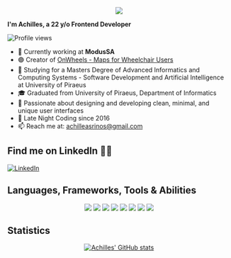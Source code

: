 <p align="center">
  <img src="https://readme-typing-svg.herokuapp.com?font=Roboto&weight=600&size=30&pause=1000&center=true&width=435&lines=Hello+There+%F0%9F%91%8B;I+am+Achilles;Nice+to+meet+you+%F0%9F%98%84" />
</p>

**I'm Achilles, a 22 y/o Frontend Developer**

![Profile views](https://komarev.com/ghpvc/?username=akastanas&label=Profile%20views&color=ce9927&style=flat)

- 🏢 Currently working at **ModusSA**
- 🟣 Creator of [OnWheels - Maps for Wheelchair Users](https://github.com/AchillesKastanas/OnWheels-Maps-for-Wheelchair-Users-Beta)
- 📖 Studying for a Masters Degree of Advanced Informatics and Computing Systems - Software Development and Artificial Intelligence at University of Piraeus
- 🎓 Graduated from University of Piraeus, Department of Informatics
- 🌌 Passionate about designing and developing clean, minimal, and unique user interfaces
- 🌃 Late Night Coding since 2016
- 📫 Reach me at: [achilleasrinos@gmail.com](mailto:achilleasrinos@gmail.com)

## Find me on LinkedIn 🙋‍♂️
[![LinkedIn](https://img.shields.io/badge/LinkedIn-AchillesKastanas-blue?style=flat&logo=linkedin)](https://www.linkedin.com/in/akastanas/)

## Languages, Frameworks, Tools & Abilities

<div align="center">
  <img src="https://img.shields.io/badge/-React-61DAFB?style=flat&logo=react&logoColor=white" />
  <img src="https://img.shields.io/badge/-Javascript-F7DF1E?style=flat&logo=javascript&logoColor=white" />
  <img src="https://img.shields.io/badge/-ExtJs-4479A1?style=flat&logo=sencha&logoColor=white" />
  <img src="https://img.shields.io/badge/-Angular-DD0031?style=flat&logo=angular&logoColor=white" />
  <img src="https://img.shields.io/badge/-Android-3DDC84?style=flat&logo=android&logoColor=white" />
  <img src="https://img.shields.io/badge/-Git-F05032?style=flat&logo=git&logoColor=white" />
  <img src="https://img.shields.io/badge/-Figma-F24E1E?style=flat&logo=figma&logoColor=white" />
  <img src="https://img.shields.io/badge/-VSCode-007ACC?style=flat&logo=visual-studio-code&logoColor=white" />
</div>

## Statistics

<p align="center">
  <a href="https://github.com/anuraghazra/github-readme-stats">
    <img src="https://github-readme-stats.vercel.app/api?username=AchillesKastanas&show_icons=true&theme=react&border_color=61dafb&hide_border=true" alt="Achilles' GitHub stats">
  </a>
</p>
